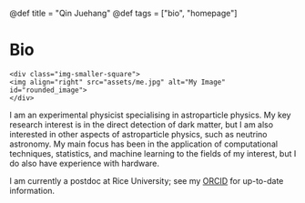 @def title = "Qin Juehang"
@def tags = ["bio", "homepage"]

# Bio
~~~
<div class="img-smaller-square">
<img align="right" src="assets/me.jpg" alt="My Image" id="rounded_image">
</div>
~~~
I am an experimental physicist specialising in astroparticle physics. My key research interest is in the direct detection of dark matter, but I am also interested in other aspects of astroparticle physics, such as neutrino astronomy. My main focus has been in the application of computational techniques, statistics, and machine learning to the fields of my interest, but I do also have experience with hardware.

I am currently a postdoc at Rice University; see my [ORCID](https://orcid.org/0000-0001-8228-8949) for up-to-date information.